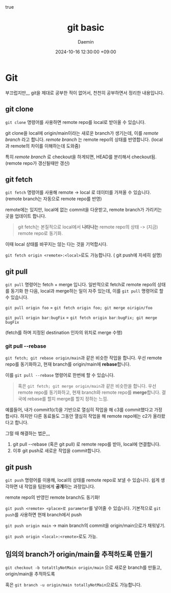 ﻿---
title: "git basic"
description: git 기본적인 명령어 공부 내용입니다.
toc: true
comments: true
# layout: default
math: true
date: 2024-10-16 12:30:00 +09:00
categories: [Tutorial, git]
tags: [git]     # TAG names should always be lowercase
image: /posts/20241016_git/git.png
alt : Thumbnail
author: Daemin
---

# Git 
부끄럽지만,,, git을 제대로 공부한 적이 없어서, 천천히 공부하면서 정리한 내용입니다.


## git clone
`git clone` 명령어를 사용하면 remote repo를 local로 받아올 수 있습니다.


git clone을 local에 origin/main이라는 새로운 branch가 생기는데, 이를 _remote branch_ 라고 합니다. _remote branch_ 는 remote repo의 상태를 반영합니다. (local과 remote의 차이를 이해하는데 도와줌)

특히  _remote branch_ 로 checkout을 하게되면,  HEAD를 분리해서 checkout됨. (remote repo가 갱신될때만 갱신)


## git fetch
`git fetch` 명령어를 사용해 remote -> local 로 데이터를 가져올 수 있습니다. (remote branch는 자동으로 remote repo를 반영)

remote에는 있지만, local에 없는 commit을 다운받고, remote branch가 가리키는 곳을 업데이트 합니다. 

> git fetch는 본질적으로 local에서 **나타나는** remote repo의 상태 -> (지금) remote repo로 동기화.

이때 local 상태를 바꾸지는 않는 다는 것을 기억합시다.

`git fetch origin <remote>:<local>`로도 가능합니다. ( git push에 자세히 설명)


## git pull

`git pull` 명령어는 fetch + merge 입니다. 일반적으로 fetch로 remote repo의 상태를 동기화 한 다음, local과 merge하는 일이 자주 있는데, 이를 `git pull` 명령어로 할 수 있습니다.

`git pull origin foo` = `git fetch origin foo; git merge oirigin/foo`

`git pull origin bar:bugFix` = `git fetch origin bar:bugFix; git merge bugFix`

(fetch를 하며 지정된 destination 인자의 위치로 merge 수행)


### git pull --rebase 
`git fetch; git rebase origin/main`과 같은 비슷한 작업을 합니다.
우선 remote repo를 동기화하고, 현재 branch를 origin/main에 **rebase**합니다. 

이를 `git pull --rebase` 명령어로 한번에 할 수 있습니다.

>혹은 `git fetch; git merge origin/main`과 같은 비슷한을 합니다.
우선 remote repo를 동기화하고, 현재 branch와 remote repo를 **merge**합니다.
결국에 rebase를 할지 merge를 할지 정하는 느낌.

 
예를들어, 내가 commit1(c1)을 기반으로 열심히 작업을 해 c3를 commit했다고 가정합시다. 하지만 다른 동료들도 그동안 열심히 작업을 해 remote repo에는 c2가 올라왔다고 합니다. 

그럴 때 해결하는 법은,,, 

1. git pull --rebase (혹은 git pull) 로 remote repo를 받아, local에 연결합니다.
2. 이후 git push로 새로운 작업을 commit합니다.

## git push
`git push` 명령어를 이용해, local의 상태를 remote repo로 보낼 수 있습니다. 쉽게 생각하면 내 작업을 팀원에게 **공개**하는 과정입니다. 

remote repo의 반영인 remote branch도 동기화!

`git push <remote> <place>로 parameter`를 넣어줄 수 있습니다. 기본적으로 `git push`를 사용하면 현재 branch에서 push

`git push origin main` 
-> main branch의 commit을 origin/main으로가 채워넣기.

`git push origin <local>:<remote>`로도 가능.


 ## 임의의 branch가 origin/main을 추적하도록 만들기

`git checkout -b totaltlyNotMain origin/main` 으로 새로운 branch를 만들고, origin/main을 추적하도록


혹은 `git branch -u origin/main totallyNotMain`으로도 가능합니다.


 

